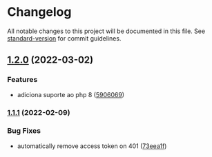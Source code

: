 # Changelog

All notable changes to this project will be documented in this file. See [standard-version](https://github.com/conventional-changelog/standard-version) for commit guidelines.

## [1.2.0](https://github.com/jetimob/orulo-sdk-php-laravel/compare/v1.1.1...v1.2.0) (2022-03-02)


### Features

* adiciona suporte ao php 8 ([5906069](https://github.com/jetimob/orulo-sdk-php-laravel/commit/5906069c39aa81e1946302c34705e9bc2995a983))

### [1.1.1](https://github.com/jetimob/orulo-sdk-php-laravel/compare/v1.1.0...v1.1.1) (2022-02-09)


### Bug Fixes

* automatically remove access token on 401 ([73eea1f](https://github.com/jetimob/orulo-sdk-php-laravel/commit/73eea1fff9d7701230cc87dc2dc8273d57d9973f))
